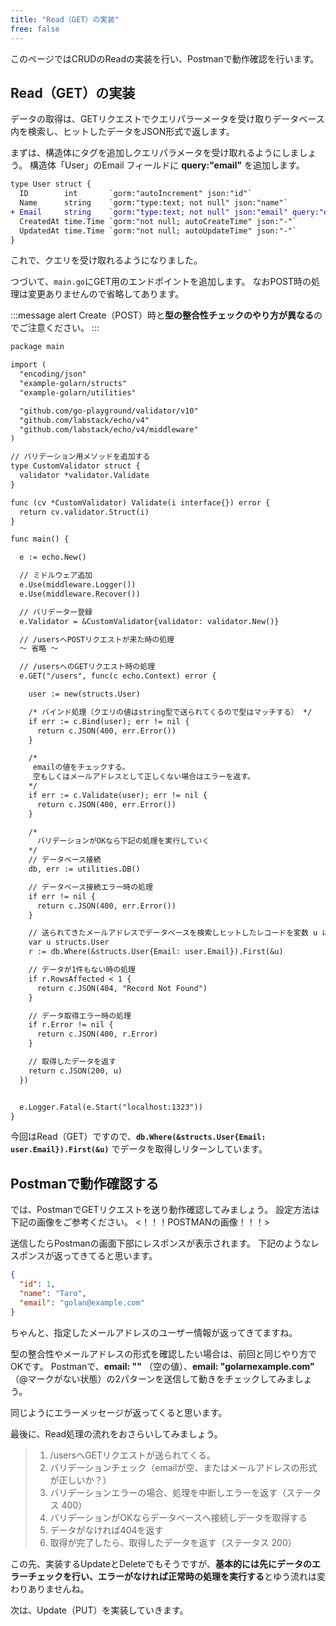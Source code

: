 ```yaml
---
title: "Read（GET）の実装"
free: false
---
```


このページではCRUDのReadの実装を行い、Postmanで動作確認を行います。

## Read（GET）の実装
データの取得は、GETリクエストでクエリパラーメータを受け取りデータベース内を検索し、ヒットしたデータをJSON形式で返します。

まずは、構造体にタグを追加しクエリパラメータを受け取れるようにしましょう。
構造体「User」のEmail フィールドに **query:"email"** を追加します。
```diff go:structs/structs.go
type User struct {
  ID        int       `gorm:"autoIncrement" json:"id"`
  Name      string    `gorm:"type:text; not null" json:"name"`
+ Email     string    `gorm:"type:text; not null" json:"email" query:"email" validate:"required"`
  CreatedAt time.Time `gorm:"not null; autoCreateTime" json:"-"`
  UpdatedAt time.Time `gorm:"not null; autoUpdateTime" json:"-"`
}
```
これで、クエリを受け取れるようになりました。

つづいて、`main.go`にGET用のエンドポイントを追加します。
なおPOST時の処理は変更ありませんので省略してあります。

:::message alert
Create（POST）時と**型の整合性チェックのやり方が異なる**のでご注意ください。
:::

```diff go:main.go
package main

import (
  "encoding/json"
  "example-golarn/structs"
  "example-golarn/utilities"

  "github.com/go-playground/validator/v10"
  "github.com/labstack/echo/v4"
  "github.com/labstack/echo/v4/middleware"
)

// バリデーション用メソッドを追加する
type CustomValidator struct {
  validator *validator.Validate
}

func (cv *CustomValidator) Validate(i interface{}) error {
  return cv.validator.Struct(i)
}

func main() {

  e := echo.New()

  // ミドルウェア追加
  e.Use(middleware.Logger())
  e.Use(middleware.Recover())

  // バリデーター登録
  e.Validator = &CustomValidator{validator: validator.New()}

  // /usersへPOSTリクエストが来た時の処理
  〜 省略 〜

  // /usersへのGETリクエスト時の処理
  e.GET("/users", func(c echo.Context) error {

    user := new(structs.User)

    /* バインド処理（クエリの値はstring型で送られてくるので型はマッチする） */
    if err := c.Bind(user); err != nil {
      return c.JSON(400, err.Error())
    }

    /*
     emailの値をチェックする。
     空もしくはメールアドレスとして正しくない場合はエラーを返す。
    */
    if err := c.Validate(user); err != nil {
      return c.JSON(400, err.Error())
    }

    /*
      バリデーションがOKなら下記の処理を実行していく
    */
    // データベース接続
    db, err := utilities.DB()

    // データベース接続エラー時の処理
    if err != nil {
      return c.JSON(400, err.Error())
    }

    // 送られてきたメールアドレスでデータベースを検索しヒットしたレコードを変数 u に格納
    var u structs.User
    r := db.Where(&structs.User{Email: user.Email}).First(&u)

    // データが1件もない時の処理
    if r.RowsAffected < 1 {
      return c.JSON(404, "Record Not Found")
    }

    // データ取得エラー時の処理
    if r.Error != nil {
      return c.JSON(400, r.Error)
    }

    // 取得したデータを返す
    return c.JSON(200, u)
  })


  e.Logger.Fatal(e.Start("localhost:1323"))
}
```
今回はRead（GET）ですので、**`db.Where(&structs.User{Email: user.Email}).First(&u)`** でデータを取得しリターンしています。

## Postmanで動作確認する
では、PostmanでGETリクエストを送り動作確認してみましょう。
設定方法は下記の画像をご参考ください。
<！！！POSTMANの画像！！！>

送信したらPostmanの画面下部にレスポンスが表示されます。
下記のようなレスポンスが返ってきてると思います。

```json
{
  "id": 1,
  "name": "Taro",
  "email": "golan@example.com"
}
```
ちゃんと、指定したメールアドレスのユーザー情報が返ってきてますね。

型の整合性やメールアドレスの形式を確認したい場合は、前回と同じやり方でOKです。
Postmanで、**email: ""** （空の値）、**email: "golarnexample.com"** （@マークがない状態）の2パターンを送信して動きをチェックしてみましょう。

同じようにエラーメッセージが返ってくると思います。

最後に、Read処理の流れをおさらいしてみましょう。
> 1. /usersへGETリクエストが送られてくる。
> 2. バリデーションチェック（emailが空、またはメールアドレスの形式が正しいか？）
> 3. バリデーションエラーの場合、処理を中断しエラーを返す（ステータス 400）
> 4. バリデーションがOKならデータベースへ接続しデータを取得する
> 6. データがなければ404を返す
> 5. 取得が完了したら、取得したデータを返す（ステータス 200）

この先、実装するUpdateとDeleteでもそうですが、**基本的には先にデータのエラーチェックを行い、エラーがなければ正常時の処理を実行する**とゆう流れは変わりありませんね。

次は、Update（PUT）を実装していきます。

